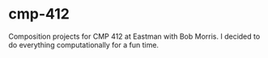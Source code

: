 # cmp-412
Composition projects for CMP 412 at Eastman with Bob Morris. I decided to do everything computationally for a fun time.
